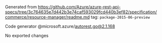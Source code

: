 Generated from https://github.com/Azure/azure-rest-api-specs/tree/3c764635e7d442b3e74caf593029fcd440b3ef82/specification/commerce/resource-manager/readme.md tag: `package-2015-06-preview`

Code generator @microsoft.azure/autorest.go@2.1.168

No exported changes